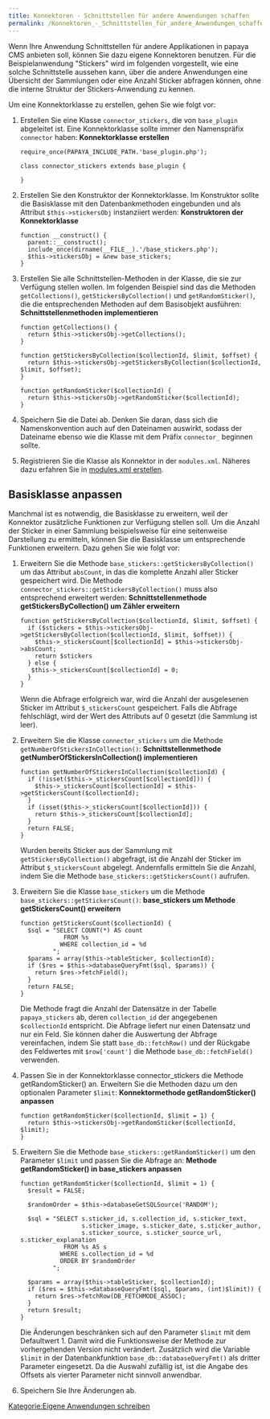```yaml
---
title: Konnektoren - Schnittstellen für andere Anwendungen schaffen
permalink: /Konnektoren_-_Schnittstellen_für_andere_Anwendungen_schaffen/
---
```


Wenn Ihre Anwendung Schnittstellen für andere Applikationen in papaya CMS anbieten soll, können Sie dazu eigene Konnektoren benutzen. Für die Beispielanwendung "Stickers" wird im folgenden vorgestellt, wie eine solche Schnittstelle aussehen kann, über die andere Anwendungen eine Übersicht der Sammlungen oder eine Anzahl Sticker abfragen können, ohne die interne Struktur der Stickers-Anwendung zu kennen.

Um eine Konnektorklasse zu erstellen, gehen Sie wie folgt vor:

1.  Erstellen Sie eine Klasse `connector_stickers`, die von `base_plugin` abgeleitet ist. Eine Konnektorklasse sollte immer den Namenspräfix `connector` haben: **Konnektorklasse erstellen**
    ~~~~ {.php}
    require_once(PAPAYA_INCLUDE_PATH.'base_plugin.php');

    class connector_stickers extends base_plugin {

    }
    ~~~~

2.  Erstellen Sie den Konstruktor der Konnektorklasse. Im Konstruktor sollte die Basisklasse mit den Datenbankmethoden eingebunden und als Attribut `$this->stickersObj` instanziiert werden: **Konstruktoren der Konnektorklasse**
    ~~~~ {.php}
    function __construct() {
      parent::__construct();
      include_once(dirname(__FILE__).'/base_stickers.php');
      $this->stickersObj = &new base_stickers;
    }
    ~~~~

3.  Erstellen Sie alle Schnittstellen-Methoden in der Klasse, die sie zur Verfügung stellen wollen. Im folgenden Beispiel sind das die Methoden `getCollections()`, `getStickersByCollection()` und `getRandomSticker()`, die die entsprechenden Methoden auf dem Basisobjekt ausführen: **Schnittstellenmethoden implementieren**
    ~~~~ {.php}
    function getCollections() {
      return $this->stickersObj->getCollections();
    }

    function getStickersByCollection($collectionId, $limit, $offset) {
      return $this->stickersObj->getStickersByCollection($collectionId, $limit, $offset);
    }

    function getRandomSticker($collectionId) {
      return $this->stickersObj->getRandomSticker($collectionId);
    }
    ~~~~

4.  Speichern Sie die Datei ab. Denken Sie daran, dass sich die Namenskonvention auch auf den Dateinamen auswirkt, sodass der Dateiname ebenso wie die Klasse mit dem Präfix `connector_` beginnen sollte.
5.  Registrieren Sie die Klasse als Konnektor in der `modules.xml`. Näheres dazu erfahren Sie in [modules.xml erstellen](/modules.xml_erstellen ).

Basisklasse anpassen
--------------------

Manchmal ist es notwendig, die Basisklasse zu erweitern, weil der Konnektor zusätzliche Funktionen zur Verfügung stellen soll. Um die Anzahl der Sticker in einer Sammlung beispielsweise für eine seitenweise Darstellung zu ermitteln, können Sie die Basisklasse um entsprechende Funktionen erweitern. Dazu gehen Sie wie folgt vor:

1.  Erweitern Sie die Methode `base_stickers::getStickersByCollection()` um das Attribut `absCount`, in das die komplette Anzahl aller Sticker gespeichert wird. Die Methode `connector_stickers::getStickersByCollection()` muss also entsprechend erweitert werden: **Schnittstellenmethode getStickersByCollection() um Zähler erweitern**
    ~~~~ {.php}
    function getStickersByCollection($collectionId, $limit, $offset) {
      if ($stickers = $this->stickersObj->getStickersByCollection($collectionId, $limit, $offset)) {
        $this->_stickersCount[$collectionId] = $this->stickersObj->absCount;
        return $stickers
      } else {
       $this->_stickersCount[$collectionId] = 0;
      }
    }
    ~~~~

    Wenn die Abfrage erfolgreich war, wird die Anzahl der ausgelesenen Sticker im Attribut `$_stickersCount` gespeichert. Falls die Abfrage fehlschlägt, wird der Wert des Attributs auf 0 gesetzt (die Sammlung ist leer).

2.  Erweitern Sie die Klasse `connector_stickers` um die Methode `getNumberOfStickersInCollection()`: **Schnittstellenmethode getNumberOfStickersInCollection() implementieren**
    ~~~~ {.php}
    function getNumberOfStickersInCollection($collectionId) {
      if (!isset($this->_stickersCount[$collectionId])) {
        $this->_stickersCount[$collectionId] = $this->getStickersCount($collectionId);
      }
      if (isset($this->_stickersCount[$collectionId])) {
        return $this->_stickersCount[$collectionId];
      }
      return FALSE;
    }
    ~~~~

    Wurden bereits Sticker aus der Sammlung mit `getStickersByCollection()` abgefragt, ist die Anzahl der Sticker im Attribut `$_stickersCount` abgelegt. Andernfalls ermitteln Sie die Anzahl, indem Sie die Methode `base_stickers::getStickersCount()` aufrufen.

3.  Erweitern Sie die Klasse `base_stickers` um die Methode `base_stickers::getStickersCount()`: **base_stickers um Methode getStickersCount() erweitern**
    ~~~~ {.php}
    function getStickersCount($collectionId) {
      $sql = "SELECT COUNT(*) AS count
                FROM %s
               WHERE collection_id = %d
             ";
      $params = array($this->tableSticker, $collectionId);
      if ($res = $this->databaseQueryFmt($sql, $params)) {
        return $res->fetchField();
      }
      return FALSE;
    }
    ~~~~

    Die Methode fragt die Anzahl der Datensätze in der Tabelle `papaya_stickers` ab, deren `collection_id` der angegebenen `$collectionId` entspricht. Die Abfrage liefert nur einen Datensatz und nur ein Feld. Sie können daher die Auswertung der Abfrage vereinfachen, indem Sie statt `base_db::fetchRow()` und der Rückgabe des Feldwertes mit `$row['count']` die Methode `base_db::fetchField()` verwenden.

4.  Passen Sie in der Konnektorklasse connector_stickers die Methode getRandomSticker() an. Erweitern Sie die Methoden dazu um den optionalen Parameter `$limit`: **Konnektormethode getRandomSticker() anpassen**
    ~~~~ {.php}
    function getRandomSticker($collectionId, $limit = 1) {
      return $this->stickersObj->getRandomSticker($collectionId, $limit);
    }
    ~~~~

5.  Erweitern Sie die Methode `base_stickers::getRandomSticker()` um den Parameter `$limit` und passen Sie die Abfrage an: **Methode getRandomSticker() in base_stickers anpassen**
    ~~~~ {.php}
    function getRandomSticker($collectionId, $limit = 1) {
      $result = FALSE;

      $randomOrder = $this->databaseGetSQLSource('RANDOM');

      $sql = "SELECT s.sticker_id, s.collection_id, s.sticker_text,
                     s.sticker_image, s.sticker_date, s.sticker_author,
                     s.sticker_source, s.sticker_source_url, s.sticker_explanation
                FROM %s AS s
               WHERE s.collection_id = %d
               ORDER BY $randomOrder
             ";

      $params = array($this->tableSticker, $collectionId);
      if ($res = $this->databaseQueryFmt($sql, $params, (int)$limit)) {
        return $res->fetchRow(DB_FETCHMODE_ASSOC);
      }
      return $result;
    }
    ~~~~

    Die Änderungen beschränken sich auf den Parameter `$limit` mit dem Defaultwert 1. Damit wird die Funktionsweise der Methode zur vorhergehenden Version nicht verändert. Zusätzlich wird die Variable `$limit` in der Datenbankfunktion `base_db::databaseQueryFmt()` als dritter Parameter eingesetzt. Da die Auswahl zufällig ist, ist die Angabe des Offsets als vierter Parameter nicht sinnvoll anwendbar.

6.  Speichern Sie Ihre Änderungen ab.

[Kategorie:Eigene Anwendungen schreiben](/Kategorie:Eigene_Anwendungen_schreiben )